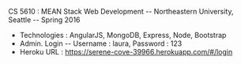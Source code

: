 CS 5610 : MEAN Stack Web Development -- Northeastern University, Seattle -- Spring 2016
* Technologies : AngularJS, MongoDB, Express, Node, Bootstrap
* Admin. Login -- Username : laura, Password : 123
* Heroku URL : https://serene-cove-39966.herokuapp.com/#/login
